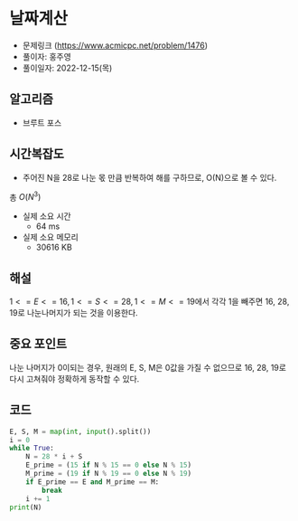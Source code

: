 # 날짜계산
- 문제링크 (https://www.acmicpc.net/problem/1476)
- 풀이자: 홍주영
- 풀이일자: 2022-12-15(목)

## 알고리즘
- 브루트 포스

## 시간복잡도
- 주어진 N을 28로 나눈 몫 만큼 반복하여 해를 구하므로, O(N)으로 볼 수 있다.

총 $O(N^3)$

- 실제 소요 시간
    - 64 ms
- 실제 소요 메모리
    - 30616 KB

## 해설
$1<=E<=16, 1<=S<=28, 1<=M<=19$에서 각각 1을 빼주면 16, 28, 19로 나눈나머지가 되는 것을 이용한다.

## 중요 포인트
나눈 나머지가 0이되는 경우, 원래의 E, S, M은 0값을 가질 수 없으므로 16, 28, 19로 다시 고쳐줘야 정확하게 동작할 수 있다.

## 코드
``` python
E, S, M = map(int, input().split())
i = 0
while True:
    N = 28 * i + S
    E_prime = (15 if N % 15 == 0 else N % 15)
    M_prime = (19 if N % 19 == 0 else N % 19)
    if E_prime == E and M_prime == M:
        break
    i += 1
print(N)
```
